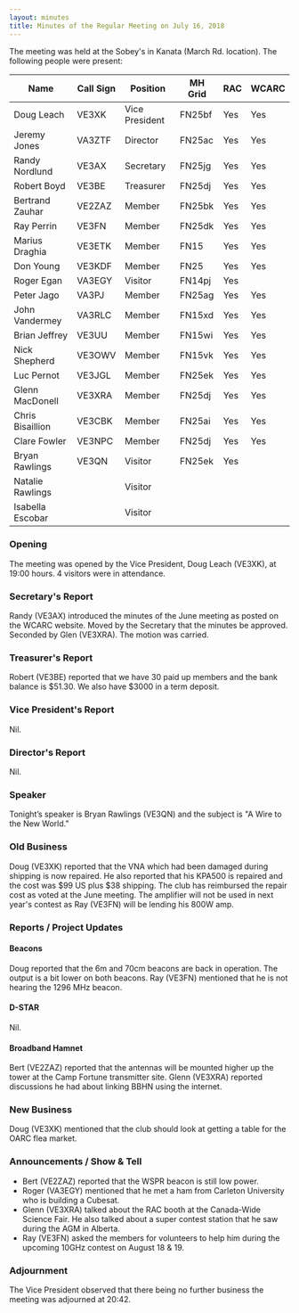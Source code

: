 ```yaml
---
layout: minutes
title: Minutes of the Regular Meeting on July 16, 2018
---
```


The meeting was held at the Sobey's in Kanata (March Rd. location).
The following people were present:

| Name                   | Call Sign  | Position         | MH Grid | RAC | WCARC |
|------------------------|------------|------------------|---------|-----|-------|
| Doug Leach             | VE3XK      | Vice President   | FN25bf  | Yes | Yes   |
| Jeremy Jones           | VA3ZTF     | Director         | FN25ac  | Yes | Yes   |
| Randy Nordlund         | VE3AX      | Secretary        | FN25jg  | Yes | Yes   |
| Robert Boyd            | VE3BE      | Treasurer        | FN25dj  | Yes | Yes   |
| Bertrand Zauhar        | VE2ZAZ     | Member           | FN25bk  | Yes | Yes   |
| Ray Perrin             | VE3FN      | Member           | FN25dk  | Yes | Yes   |
| Marius Draghia         | VE3ETK     | Member           | FN15    | Yes | Yes   |
| Don Young              | VE3KDF     | Member           | FN25    | Yes | Yes   |
| Roger Egan             | VA3EGY     | Visitor          | FN14pj  | Yes |       |
| Peter Jago             | VA3PJ      | Member           | FN25ag  | Yes | Yes   |
| John Vandermey         | VA3RLC     | Member           | FN15xd  | Yes | Yes   |
| Brian Jeffrey          | VE3UU      | Member           | FN15wi  | Yes | Yes   |
| Nick Shepherd          | VE3OWV     | Member           | FN15vk  | Yes | Yes   |
| Luc Pernot             | VE3JGL     | Member           | FN25ek  | Yes | Yes   |
| Glenn MacDonell        | VE3XRA     | Member           | FN25dj  | Yes | Yes   |
| Chris Bisaillion       | VE3CBK     | Member           | FN25ai  | Yes | Yes   |
| Clare Fowler           | VE3NPC     | Member           | FN25dj  | Yes | Yes   |
| Bryan Rawlings         | VE3QN      | Visitor          | FN25ek  | Yes |       |
| Natalie Rawlings       |            | Visitor          |         |     |       |
| Isabella Escobar       |            | Visitor          |         |     |       |

### Opening

The meeting was opened by the Vice President, Doug Leach (VE3XK), at 19:00 hours.
4 visitors were in attendance.

### Secretary's Report

Randy (VE3AX) introduced the minutes of the June meeting as posted on the WCARC website.
Moved by the Secretary that the minutes be approved. Seconded by Glen (VE3XRA).
The motion was carried.

### Treasurer's Report

Robert (VE3BE) reported that we have 30 paid up members and the bank balance is $51.30.
We also have $3000 in a term deposit.

### Vice President's Report

Nil.

### Director's Report

Nil.

### Speaker

Tonight’s speaker is Bryan Rawlings (VE3QN) and the subject is "A Wire to the
New World."

### Old Business

Doug (VE3XK) reported that the VNA which had been damaged during shipping is now
repaired. He also reported that his KPA500 is repaired and the cost was $99 US
plus $38 shipping. The club has reimbursed the repair cost as voted at the June
meeting. The amplifier will not be used in next year's contest as Ray (VE3FN)
will be lending his 800W amp.

### Reports / Project Updates

#### Beacons

Doug reported that the 6m and 70cm beacons are back in operation. The output is
a bit lower on both beacons.
Ray (VE3FN) mentioned that he is not hearing the 1296 MHz beacon.

#### D-STAR

Nil.

#### Broadband Hamnet

Bert (VE2ZAZ) reported that the antennas will be mounted higher up the tower at
the Camp Fortune transmitter site.
Glenn (VE3XRA) reported discussions he had about linking BBHN using the internet.

### New Business

Doug (VE3XK) mentioned that the club should look at getting a table for the OARC
flea market.

### Announcements / Show & Tell

* Bert (VE2ZAZ) reported that the WSPR beacon is still low power.
* Roger (VA3EGY) mentioned that he met a ham from Carleton University who is building a Cubesat.
* Glenn (VE3XRA) talked about the RAC booth at the Canada-Wide Science Fair. He also talked about a super contest station that he saw during the AGM in Alberta.
* Ray (VE3FN) asked the members for volunteers to help him during the upcoming 10GHz contest on August 18 & 19.

### Adjournment

The Vice President observed that there being no further business the meeting was
adjourned at 20:42.
